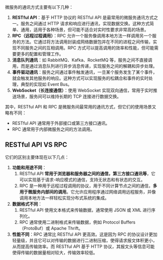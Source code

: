 
微服务的通讯方式主要有以下几种：

1. **RESTful API**：基于 HTTP 协议的 RESTful API 是最常用的微服务通讯方式之一。服务之间通过 HTTP 请求和响应进行通讯，实现数据交换。这种方式简单、通用，适用于各种场景，但可能不适合对实时性要求非常高的场景。
2. **RPC（远程过程调用）**：RPC 允许一个服务像调用本地方法一样调用另一个服务的方法。它通过将方法调用封装成网络数据包并在不同的进程之间传输，实现不同服务之间的互相调用。RPC 方式可以提高调用的效率和性能，但可能需要更多的配置和管理工作。
3. **消息队列通讯**：如 RabbitMQ、Kafka、RocketMQ 等，服务之间不直接调用，而是通过消息队列进行异步消息传递，实现服务之间的解耦和异步处理。
4. **事件驱动通讯**：服务之间通过事件触发通讯，一旦某个服务发生了某个事件，就会触发其他服务的响应。这种方式可以实现服务的松耦合和事件的实时处理，典型的实现如 Event Bus。
5. **WebSocket（长连接通信）**：使用 WebSocket 实现双向通信，常用于实时推送场景，服务间可以维持长期的 TCP 连接进行数据交换。

其中，RESTful API 和 RPC 是微服务间最常用的通讯方式，但它们的使用场景又略有不同：

- RESTful API 通常用于外部接口或第三方接口通讯。
- RPC 通常用于内部微服务之间的方法调用。



## RESTful API VS RPC

它们的区别主要体现在以下几点：

1. **功能和用途不同**：
    1. RESTful API **常用于浏览器和服务器之间的通信，第三方接口通讯等**，它可以实现基于请求-响应模式的通信，支持无状态和有状态的交互。
    2. RPC 是一种用于远程过程调用的协议，用于不同计算节点之间的通信，**多用于微服务内部间的调用**。它允许应用程序通过网络调用远程服务，并像调用本地方法一样轻松实现分布式系统的集成。
2. **数据格式不同**：
    1. RESTful API 使用文本格式来传输数据，通常使用 JSON 或 XML 进行序列化。
    2. RPC 通常使用二进制格式来传输数据，例如 Protocol Buffers（ProtoBuf）或 Apache Thrift。
3. **性能不同**：RPC 通常比 RESTful API 更高效。这是因为 RPC 的协议设计更加轻量级，并且它可以对传输的数据进行二进制压缩，使得请求报文体积更小，从而提高传输效率。而 RESTful API 基于 HTTP 协议，其报文头等信息可能使得传输的数据量相对较大，传输效率较低。



